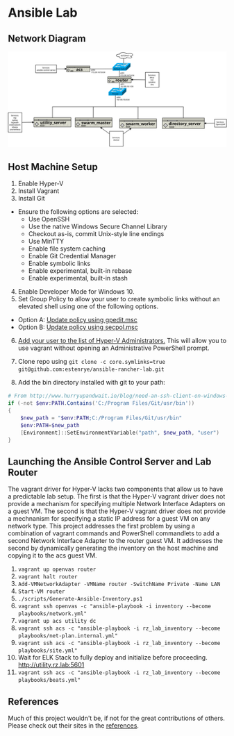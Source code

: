 # Ansible Lab

## Network Diagram

![ansible rancher lab network diagram](.imgs/network_diagrams/network.svg)

## Host Machine Setup

1. Enable Hyper-V
2. Install Vagrant
3. Install Git

  - Ensure the following options are selected:
    - Use OpenSSH
    - Use the native Windows Secure Channel Library
    - Checkout as-is, commit Unix-style line endings
    - Use MinTTY
    - Enable file system caching
    - Enable Git Credential Manager
    - Enable symbolic links
    - Enable experimental, built-in rebase
    - Enable experimental, built-in stash

4. Enable Developer Mode for Windows 10.
5. Set Group Policy to allow your user to create symbolic links without an elevated shell using one of the following options.

  - Option A: [Update policy using gpedit.msc](.docs/gpedit-symbolic-links.md)
  - Option B: [Update policy using secpol.msc](.docs/secpol-symbolic-links.md)

6. [Add your user to the list of Hyper-V Administrators.](.docs/hyperv-administrators-group.md)  This will allow you to use vagrant without opening an Administrative PowerShell prompt.

7. Clone repo using `git clone -c core.symlinks=true git@github.com:estenrye/ansible-rancher-lab.git`
8. Add the bin directory installed with git to your path:

```powershell
# From http://www.hurryupandwait.io/blog/need-an-ssh-client-on-windows-dont-use-putty-or-cygwinuse-git
if (-not $env:PATH.Contains('C:/Program Files/Git/usr/bin'))
{
    $new_path = "$env:PATH;C:/Program Files/Git/usr/bin"
    $env:PATH=$new_path
    [Environment]::SetEnvironmentVariable("path", $new_path, "user")
}
```

## Launching the Ansible Control Server and Lab Router

The vagrant driver for Hyper-V lacks two components that allow us to have a predictable lab setup.  The first is that the Hyper-V vagrant driver does not provide a mechanism for specifying multiple Network Interface Adapters on a guest VM.  The second is that the Hyper-V vagrant driver does not provide a mechnanism for specifying a static IP address for a guest VM on any network type.  This project addresses the first problem by using a combination of vagrant commands and PowerShell commandlets to add a second Network Interface Adapter to the router guest VM.  It addresses the second by dynamically generating the inventory on the host machine and copying it to the acs guest VM.

1. `vagrant up openvas router`
2. `vagrant halt router`
3. `Add-VMNetworkAdapter -VMName router -SwitchName Private -Name LAN`
4. `Start-VM router`
5. `./scripts/Generate-Ansible-Inventory.ps1`
6. `vagrant ssh openvas -c "ansible-playbook -i inventory --become playbooks/network.yml"`
7. `vagrant up acs utility dc`
8. `vagrant ssh acs -c "ansible-playbook -i rz_lab_inventory --become playbooks/net-plan.internal.yml"`
9. `vagrant ssh acs -c "ansible-playbook -i rz_lab_inventory --become playbooks/site.yml"`
10. Wait for ELK Stack to fully deploy and initialize before proceeding.  http://utility.rz.lab:5601
11. `vagrant ssh acs -c "ansible-playbook -i rz_lab_inventory --become playbooks/beats.yml"`

## References


Much of this project wouldn't be, if not for the great contributions of others.  Please check out their sites in the [references](.docs/references.md).